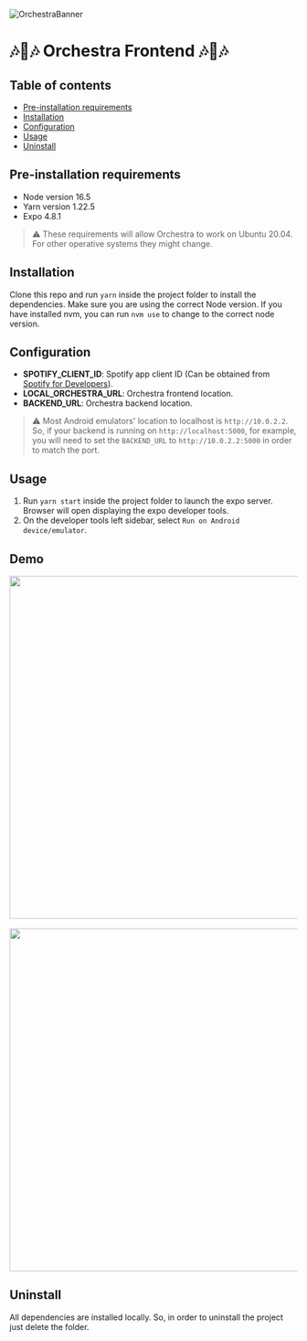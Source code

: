 ![OrchestraBanner](https://user-images.githubusercontent.com/37160608/151792937-30207875-998b-4ff3-b024-34ca88c290f3.png)
# 🎶📖🎶 Orchestra Frontend 🎶📖🎶

## Table of contents

- [Pre-installation requirements](#pre-installation-requirements)
- [Installation](#installation)
- [Configuration](#configuration)
- [Usage](#usage)
- [Uninstall](#uninstall)



## Pre-installation requirements

- Node version 16.5
- Yarn version 1.22.5
- Expo 4.8.1

> ⚠️ These requirements will allow Orchestra to work on Ubuntu 20.04. For other operative systems they might change.



## Installation

Clone this repo and run `yarn` inside the project folder to install the dependencies. Make sure you are using the correct Node version. If you have installed nvm, you can run `nvm use` to change to the correct node version.



## Configuration

- **SPOTIFY_CLIENT_ID**: Spotify app client ID (Can be obtained from [Spotify for Developers](https://developer.spotify.com/dashboard/applications)).
- **LOCAL_ORCHESTRA_URL**: Orchestra frontend location.
- **BACKEND_URL**: Orchestra backend location.

> ⚠️ Most Android emulators' location to localhost is `http://10.0.2.2`. So, if your backend is running on `http://localhost:5000`, for example, you will need to set the `BACKEND_URL` to `http://10.0.2.2:5000` in order to match the port.



## Usage

1. Run `yarn start` inside the project folder to launch the expo server. Browser will open displaying the expo developer tools.
2. On the developer tools left sidebar, select `Run on Android device/emulator`.


## Demo

<p align="center">
  <img src="https://github.com/AlexTheMagnus/orchestra-frontend/assets/37160608/fcf98515-84ae-4736-976c-218b611fe297" height="600"/>
  &nbsp; &nbsp; &nbsp; &nbsp;&nbsp; &nbsp; &nbsp; &nbsp;&nbsp; &nbsp; &nbsp; &nbsp;&nbsp; &nbsp; &nbsp; &nbsp;&nbsp; &nbsp; &nbsp; &nbsp;&nbsp; &nbsp; &nbsp; &nbsp;
  <img src="https://github.com/AlexTheMagnus/orchestra-frontend/assets/37160608/84939bd3-ba3d-44ce-a614-2f68bd793841" height="600"/>
</p>



## Uninstall

All dependencies are installed locally. So, in order to uninstall the project just delete the folder.
